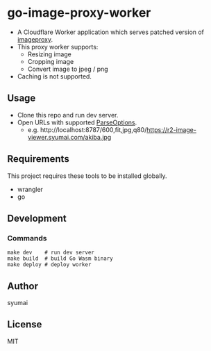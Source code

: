 # go-image-proxy-worker

- A Cloudflare Worker application which serves patched version of [imageproxy](https://github.com/willnorris/imageproxy).
- This proxy worker supports:
    - Resizing image
    - Cropping image
    - Convert image to jpeg / png
- Caching is not supported.

## Usage

- Clone this repo and run dev server.
- Open URLs with supported [ParseOptions](https://pkg.go.dev/willnorris.com/go/imageproxy#ParseOptions).
  - e.g. http://localhost:8787/600,fit,jpg,q80/https://r2-image-viewer.syumai.com/akiba.jpg

## Requirements

This project requires these tools to be installed globally.

- wrangler
- go

## Development

### Commands

```
make dev    # run dev server
make build  # build Go Wasm binary
make deploy # deploy worker
```

## Author

syumai

## License

MIT
